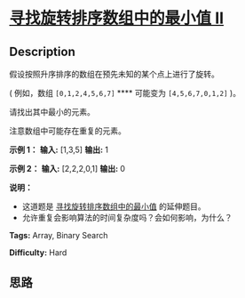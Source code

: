 # [寻找旋转排序数组中的最小值 II][title]

## Description

假设按照升序排序的数组在预先未知的某个点上进行了旋转。

( 例如，数组 `[0,1,2,4,5,6,7]` **** 可能变为 `[4,5,6,7,0,1,2]` )。

请找出其中最小的元素。

注意数组中可能存在重复的元素。

**示例 1：**
            **输入:** [1,3,5]    **输出:** 1

**示例  2：**
            **输入:** [2,2,2,0,1]    **输出:** 0

**说明：**

  * 这道题是 [寻找旋转排序数组中的最小值](https://leetcode-cn.com/problems/find-minimum-in-rotated-sorted-array/description/) 的延伸题目。
  * 允许重复会影响算法的时间复杂度吗？会如何影响，为什么？


**Tags:** Array, Binary Search

**Difficulty:** Hard

## 思路

[title]: https://leetcode-cn.com/problems/find-minimum-in-rotated-sorted-array-ii
